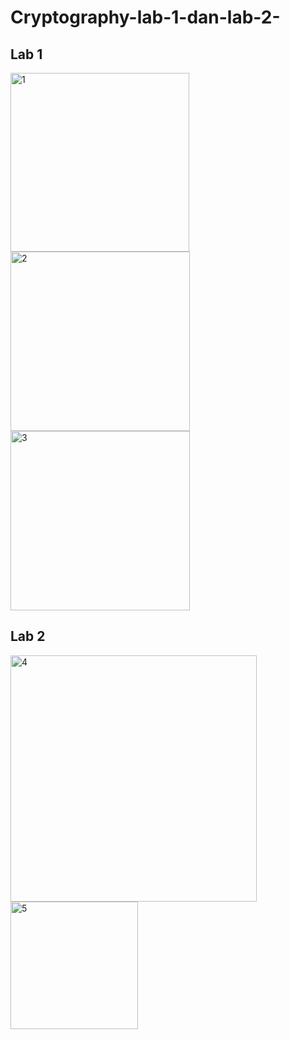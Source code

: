 # Cryptography-lab-1-dan-lab-2-

## Lab 1
<img width="286" alt="1" src="https://github.com/user-attachments/assets/b6b0a187-4ed9-4a32-a7e2-b17992f43fe7">
<img width="287" alt="2" src="https://github.com/user-attachments/assets/13cae203-60ef-4748-a102-823d529ad916">
<img width="287" alt="3" src="https://github.com/user-attachments/assets/f0ffb2fc-ab8a-4896-bc06-3549f8a6c67f">

## Lab 2
<img width="394" alt="4" src="https://github.com/user-attachments/assets/5c18a169-7154-4867-aa72-99ea083b033e">
<img width="204" alt="5" src="https://github.com/user-attachments/assets/1c67f7a1-4ba6-4829-a7e4-a1cd4389c7c9">
